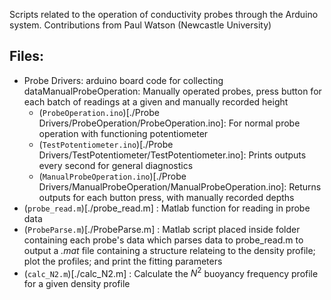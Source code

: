 Scripts related to the operation of conductivity probes through the Arduino system. 
Contributions from Paul Watson (Newcastle University)

## Files:
- Probe Drivers: arduino board code for collecting dataManualProbeOperation: Manually operated probes, press button for each batch of readings at a given and manually recorded height
	- (`ProbeOperation.ino`)[./Probe Drivers/ProbeOperation/ProbeOperation.ino]: For normal probe operation with functioning potentiometer
	- (`TestPotentiometer.ino`)[./Probe Drivers/TestPotentiometer/TestPotentiometer.ino]: Prints outputs every second for general diagnostics
	- (`ManualProbeOperation.ino`)[./Probe Drivers/ManualProbeOperation/ManualProbeOperation.ino]: Returns outputs for each button press, with manually recorded depths
- (`probe_read.m`)[./probe_read.m] : Matlab function for reading in probe data
- (`ProbeParse.m`)[./ProbeParse.m] : Matlab script placed inside folder containing each probe's data which parses data to probe_read.m to output a _.mat_ file containing a structure relateing to the density profile; plot the profiles; and print the fitting parameters
- (`calc_N2.m`)[./calc_N2.m] : Calculate the $N^2$ buoyancy frequency profile for a given density profile
	

	
	
